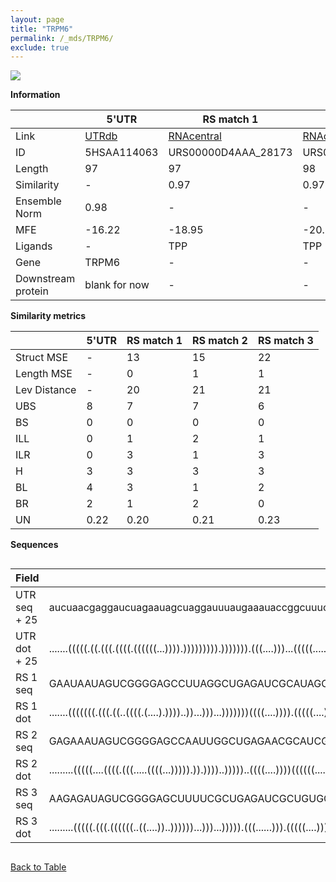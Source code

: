 ```yaml
---
layout: page
title: "TRPM6"
permalink: /_mds/TRPM6/
exclude: true
---
```




![](../../alns_9.28.22/aln_5HSAA114063_0.934.png?raw=true)


**Information**

| | 5'UTR       | RS match 1   | RS match 2  | RS match 3 |
| ---- | ----------- | ----------- | ----------- | ----------- |
| Link | <a href="http://utrdb.ba.itb.cnr.it/getutr/5HSAA114063/1" target="_blank" rel="noopener noreferrer">UTRdb</a>   | <a href="https://rnacentral.org/rna/URS00000D4AAA/28173" target="_blank" rel="noopener noreferrer">RNAcentral</a>     |<a href="https://rnacentral.org/rna/URS0000C453A8/1581149" target="_blank" rel="noopener noreferrer">RNAcentral</a>  | <a href="https://rnacentral.org/rna/URS0000C1A942/1080227" target="_blank" rel="noopener noreferrer">RNAcentral</a>   |
| ID | 5HSAA114063     | URS00000D4AAA_28173     | URS0000C453A8_1581149     | URS0000C1A942_1080227     |
| Length | 97     |  97    | 98   |  96    |
| Similarity | - | 0.97 | 0.97 | 0.97 |
| Ensemble Norm | 0.98 | - | - | - |
| MFE | -16.22 | -18.95 | -20.26 | -19.53 |
| Ligands | - | TPP | TPP | TPP |
| Gene | TRPM6 | - | - | - |
| Downstream protein | blank for now    |    -    | -  | - |


**Similarity metrics**

| | 5'UTR       | RS match 1   | RS match 2  | RS match 3 |
| ---- | ----------- | ----------- | ----------- | ----------- |
| Struct MSE | - | 13 | 15 | 22 |
| Length MSE | - | 0 | 1 | 1 |
| Lev Distance | - | 20 | 21 | 21 |
| UBS| 8 | 7 | 7 | 6 |
| BS | 0 | 0 | 0 | 0 |
| ILL | 0 | 1 | 2 | 1 |
| ILR | 0 | 3 | 1 | 3 |
| H | 3 | 3 | 3 | 3 |
| BL | 4 | 3 | 1 | 2 |
| BR | 2 | 1 | 2 | 0 |
| UN | 0.22 | 0.20 | 0.21 | 0.23 |

**Sequences**


<div style="overflow-x:auto;">

<table>
<colgroup>
<col width="30%" />
<col width="70%" />
</colgroup>
<thead>
<tr class="header">
<th>Field</th>
<th>Description</th>
</tr>
</thead>
<tbody>
<tr>
<td markdown="span">UTR seq + 25 </td>
<td markdown="span"> aucuaacgaggaucuagaauagcuaggauuuaugaaauaccggcuuucaaguucucuggucuccacccaaagATGATTATCCTATCTAAGTCCCAGA </td>
</tr>
<tr>
<td markdown="span">UTR dot + 25  </td>
<td markdown="span"> .......(((((.((.(((.((((.((((((...)))).))))))))).))))))).(((....)))...(((((.......)))))..........
</td>
</tr>


<tr>
<td markdown="span">RS 1 seq </td>
<td markdown="span"> GAAUAAUAGUCGGGGAGCCUUAGGCUGAGAUCGCAUAGCGAGACCCGUUGAACCUGAUUCAGUUAACACUGGCGUAGGGAACUAUGAAUCUUACUGU
</td>
</tr>


<tr>
<td markdown="span">RS 1 dot </td>
<td markdown="span"> .......(((((((.(((.((..((((.(....).))))..))...)))...)))))))((((....)))).(((((....)))))...........
</td>
</tr>


<tr>
<td markdown="span">RS 2 seq </td>
<td markdown="span"> GAGAAAUAGUCGGGGAGCCAAUUGGCUGAGAACGCAUCGCGUGACCCGUUGAACCUGAGGCAGUUAAUACUGACGUAGGGAACUAUGUUGAAGUUGGG
</td>
</tr>


<tr>
<td markdown="span">RS 2 dot </td>
<td markdown="span"> .........(((((....((((.(((.....((((...))))).)).))))..)))))..((((....))))((((((....))))))..........
</td>
</tr>


<tr>
<td markdown="span">RS 3 seq </td>
<td markdown="span"> AAGAGAUAGUCGGGGAGCUUUUCGCUGAGAUCGCUGUGCGAGACCCGUUGAACCUGAACAGAUAAUACUGGCGUAGGGAACUAUGAAUAUUGCAGA
</td>
</tr>


<tr>
<td markdown="span">RS 3 dot </td>
<td markdown="span"> .........(((((.(((.((((((..((....))..))))))...)))...))))).(((......))).(((((....)))))...........
</td>
</tr>

</tbody>
</table>


</div>


[Back to Table](../../display)
